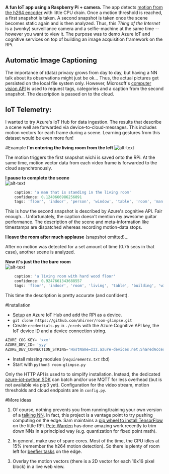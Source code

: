 **A fun IoT app using a Raspberry Pi + camera.**
The app detects [motion from the h264 encoder](http://picamera.readthedocs.io/en/release-1.12/recipes2.html#recording-motion-vector-data) with little CPU drain. Once a motion threshold is reached, a first snapshot is taken. A second snapshot is taken once the scene becomes static again and is then analyzed. Thus, this _Thing of the Internet_ is a (wonky) surveillance camera and a selfie-machine at the same time --however you want to view it. The purpose was to demo Azure IoT and cognitive services on top of building an image acquisition framework on the RPi.

## Automatic Image Captioning
The importance of (data) privacy grows from day to day, but having a NN talk about its observations might just be ok... Thus, the actual pictures get persisted on the local file system only. However, Microsoft's [computer vision API](https://www.microsoft.com/cognitive-services/en-us/computer-vision-api) is used to request tags, categories and a caption from the second snapshot. The description is passed on to the cloud.
## IoT Telemetry:
I wanted to try Azure's IoT Hub for data ingestion. The results that describe a scene well are forwarded via device-to-cloud-messages. This includes motion vectors for each frame during a scene. Learning gestures from this dataset would be even more fun!

#Example
**I'm entering the living room from the left**
![alt-text](https://raw.githubusercontent.com/ahirner/room-glimpse/master/example_snapshots/2017-02-21T10_52_21.227244_on.jpg)

The motion triggers the first snapshot wichi is saved onto the RPi. At the same time, motion vector data from each video frame is forwarded to the cloud asynchronously. 

**I pause to complete the scene**   
![alt-text](https://raw.githubusercontent.com/ahirner/room-glimpse/master/example_snapshots/2017-02-21T10_52_22.553099_off.jpg)

```javascript
    caption: 'a man that is standing in the living room'
    confidence: 0.1240666986256891
    tags: 'floor', 'indoor', 'person', 'window', 'table', 'room', 'man', 'living', 'holding', 'young', 'black', 'standing', 'woman', 'dog', 'kitchen', 'remote', 'playing', 'white'
```
This is how the second snapshot is described by Azure's cognitive API. Fair enough... Unfortunately, the caption doesn't mention my awesome guitar performance. The description of the scene and meta-information like timestamps are dispatched whereas recording motion-data stops.

**I leave the room after much applause** (snapshot omitted)...

After no motion was detected for a set amount of time (0.75 secs in that case), another scene is analyzed.

**Now it's just the the bare room**   
![alt-text](https://raw.githubusercontent.com/ahirner/room-glimpse/master/example_snapshots/2017-02-21T10_52_24.915270_off.jpg)
```javascript
    caption: 'a living room with hard wood floor'
    confidence: 0.9247661343688557
    tags: 'floor', 'indoor', 'room', 'living', 'table', 'building', 'window', 'wood', 'hard', 'wooden', 'sitting', 'television', 'black', 'furniture', 'kitchen', 'small', 'large', 'open', 'area', 'computer', 'view', 'home', 'white', 'modern', 'door', 'screen', 'desk', 'laptop', 'dog', 'refrigerator', 'bedroom'
```
This time the description is pretty accurate (and confident).

#Installation
- [Setup](https://azure.microsoft.com/en-us/resources/samples/iot-hub-c-raspberrypi-getstartedkit/) an Azure IoT Hub and add the RPi as a device.
- `git clone https://github.com/ahirner/room-glimpse.git`
- Create `credentials.py` in `./creds` with the Azure Cognitive API key, the IoT device ID and a device connection string.
```python
AZURE_COG_KEY= 'xxx'
AZURE_DEV_ID= 'yyy'
AZURE_DEV_CONNECTION_STRING='HostName=zzz.azure-devices.net;SharedAccessKeyName=zzz;SharedAccessKey=zzz='
```
- Install missing modules (_`requirements.txt` tbd_) 
- Start with `python3 room-glimpse.py`

Only the HTTP API is used to to simplify installation. Instead, the dedicated [azure-iot-python SDK](https://github.com/azure/azure-iot-sdk-python) can batch and/or use MQTT for less overhead (but is not available via pip3 yet).
Configuration for the video stream, motion thresholds and cloud endpoints are in `config.py`.

#More ideas
1) Of course, nothing prevents you from running/training your own version of a [talking NN](https://github.com/tensorflow/models/tree/master/im2txt). In fact, this project is a vantage point to try pushing computing on the edge. Sam maintains a [pip wheel to install TensorFlow](https://github.com/samjabrahams/tensorflow-on-raspberry-pi) on the little RPi. [Pete Warden](https://petewarden.com/2016/12/30/rewriting-tensorflow-graphs-with-the-gtt/) has done amazing work recently to trim down NNs in a principled way (e.g. quantization for fixed point math).

2) In general, make use of spare cores. Most of the time, the CPU idles at 15% (remember the h264 motion detection). So there is plenty of room left for [beefier tasks](http://www.pyimagesearch.com/2016/04/18/install-guide-raspberry-pi-3-raspbian-jessie-opencv-3/) on the edge. 

3) Overlay the motion vectors (there is a 2D vector for each 16x16 pixel block) in a live web view.
